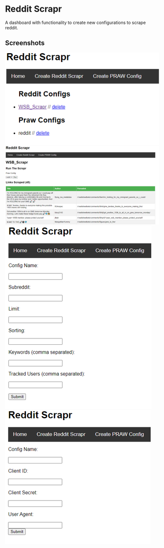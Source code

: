 # Reddit Scrapr
A dashboard with functionality to create new configurations to scrape reddit.

## Screenshots

![Scrapr Home Page](./screenshots/scrapr_home_page.png)
![Scrapr Detail Page](./screenshots/scrapr_detail_page.png)
![Create Scrapr Page](./screenshots/create_scrapr_page.png)
![Create Praw Page](./screenshots/create_praw_page.png)
